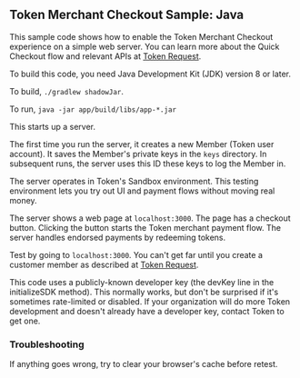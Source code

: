 ## Token Merchant Checkout Sample: Java

This sample code shows how to enable the Token Merchant Checkout
experience on a simple web server.
You can learn more about the Quick Checkout flow and relevant APIs at
[Token Request](https://developer.token.io/token-request/).

To build this code, you need Java Development Kit (JDK) version 8 or later.

To build, `./gradlew shadowJar`.

To run, `java -jar app/build/libs/app-*.jar`

This starts up a server.

The first time you run the server, it creates a new Member (Token user account).
It saves the Member's private keys in the `keys` directory.
In subsequent runs, the server uses this ID these keys to log the Member in.

The server operates in Token's Sandbox environment. This testing environment
lets you try out UI and payment flows without moving real money.

The server shows a web page at `localhost:3000`. The page has a checkout button.
Clicking the button starts the Token merchant payment flow.
The server handles endorsed payments by redeeming tokens.

Test by going to `localhost:3000`.
You can't get far until you create a customer member as described at
[Token Request](https://developer.token.io/token-request/).

This code uses a publicly-known developer key (the devKey line in the
initializeSDK method). This normally works, but don't be surprised if
it's sometimes rate-limited or disabled. If your organization will do
more Token development and doesn't already have a developer key, contact
Token to get one.

### Troubleshooting

If anything goes wrong, try to clear your browser's cache before retest.
